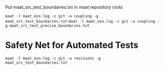 Put maat_src_test_boundaries.txt in maat repository roots

`maat -l maat_evo.log -c git -a coupling -g maat_src_test_boundaries.txt`
`maat -l maat_evo.log -c git -a coupling -g maat_src_test_precise_boundaries.txt`

# Safety Net for Automated Tests

`maat -l maat_evo.log -c git -a revisions -g maat_src_test_boundaries.txt`
